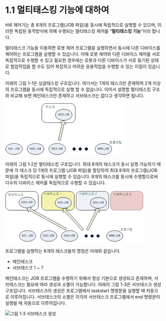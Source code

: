 # 1.1 멀티태스킹 기능에 대하여

Hi6 제어기는 총 8개의 프로그램(JOB 파일)을 동시에 독립적으로 실행할 수 있으며, 이러한 독립된 동작방식에 의해 수행되는 멀티태스킹 제어를 “**멀티태스킹 기능**”이라 합니다.

멀티태스크 기능을 이용하면 로봇 제어 프로그램을 실행하면서 동시에 다른 디바이스를 제어하는 프로그램을 실행할 수 있습니다. 이때 로봇 제어와 다른 디바이스 제어를 서로 독립적으로 수행할 수 있고 필요한 경우에는 로봇과 다른 디바이스가 서로 동기된 상태로 협업작업을 할 수도 있어 복잡하고 어려운 응용작업을 수행할 수 있는 이점이 있습니다.

아래의 그림 1-1은 싱글태스킹 구조입니다. 여기서는 1개의 태스크만 존재하여 2개 이상의 프로그램을 동시에 독립적으로 실행 할 수 없습니다. 이어서 설명할 멀티태스킹 구조와 비교해 보면 메인태스크만 존재하고 서브태스크는 없다고 생각하면 됩니다.

![그림 1-1 싱글태스킹 구조](<../_assets/image_1.png>)

아래의 그림 1‑2은 멀티태스킹 구조입니다. 최대 8개의 태스크가 동시 실행 가능하기 때문에 각 태스크 당 1개의 프로그램 (JOB 파일)을 할당하여 최대 8개의 프로그램(JOB 파일)을 독립적으로 동시에 실행할 수 있습니다. 8개의 태스크를 동시에 수행함으로써 다수의 디바이스 제어를 독립적으로 수행할 수 있습니다.

![그림 1‑2 멀티태스킹 구조](<../_assets/image_2.png>)

프로그램을 실행하는 8개의 태스크들의 명칭은 아래와 같습니다.

* 메인태스크
* 서브태스크 1 \~ 7

메인태스크는 JOB 프로그램을 수행하기 위해서 항상 기본으로 생성되고 존재하며, 서브태스크는 필요에 따라 생성과 소멸이 가능합니다. 아래의 그림 1-3은 서브태스크 생성 구조입니다. 서브태스크의 생성은 프로그램에서 taskstart 명령문을 실행할 때 자동으로 이루어집니다. 서브태스크의 소멸은 각각의 서브태스크 프로그램에서 end 명령문이 실행될 때 자동으로 이루어집니다.

![그림 1‑3 서브태스크 생성
](<../_assets/image_3.png>)
